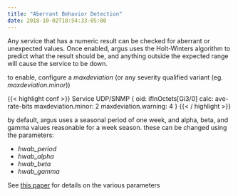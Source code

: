 ```yaml
---
title: "Aberrant Behavior Detection"
date: 2018-10-02T10:54:33-05:00
---
```



Any service that has a numeric result can be checked for aberrant or unexpected values. Once enabled, argus uses the Holt-Winters algorithm to predict what the result should be, and anything outside the expected range will cause the service to be down.

to enable, configure a *maxdeviation* (or any severity qualified variant (eg. *maxdeviation.minor*))

{{< highlight conf >}}
    Service UDP/SNMP {
        oid:  ifInOctets[Gi3/0]
        calc: ave-rate-bits
        maxdeviation.minor:   2
        maxdeviation.warning: 4
    }
{{< / highlight >}}

by default, argus uses a seasonal period of one week, and alpha, beta, and gamma values reasonable for a week season. these can be changed using the parameters:

*   *hwab_period*
*   *hwab_alpha*
*   *hwab_beta*
*   *hwab_gamma*

See [this paper](http://www.it.iitb.ac.in/~praj/acads/seminar/04329008_ExponentialSmoothing.pdf) for details on the various parameters

